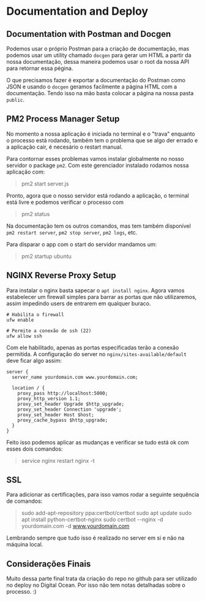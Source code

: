 # Documentation and Deploy

## Documentation with Postman and Docgen

Podemos usar o próprio Postman para a criação de documentação, mas podemos usar um utility chamado `docgen` para gerar um HTML a partir da nossa documentação, dessa maneira podemos usar o root da nossa API para retornar essa pégina.

O que precisamos fazer é exportar a documentação do Postman como JSON e usando o `docgen` geramos facilmente a página HTML com a documentação. Tendo isso na mão basta colocar a página na nossa pasta `public`.

## PM2 Process Manager Setup

No momento a nossa aplicação é iniciada no terminal e o "trava" enquanto o processo está rodando, também tem o problema que se algo der errado e a aplicação cair, é necesário o restart manual.

Para contornar esses problemas vamos instalar globalmente no nosso servidor o package `pm2`. Com este gerenciador instalado rodamos nossa aplicação com:
> pm2 start server.js

Pronto, agora que o nosso servidor está rodando a aplicação, o terminal está livre e podemos verificar o processo com
> pm2 status

Na documentação tem os outros comandos, mas tem também disponível `pm2 restart server`, `pm2 stop server`, `pm2 logs`, etc.

Para disparar o app com o start do servidor mandamos um:
> pm2 startup ubuntu

## NGINX Reverse Proxy Setup

Para instalar o nginx basta sapecar o `apt install nginx`. Agora vamos estabelecer um firewall simples para barrar as portas que não utilizaremos, assim impedindo users de entrarem em qualquer buraco.
```
# Habilita o firewall
ufw enable

# Permite a conexão de ssh (22)
ufw allow ssh
```

Com ele habilitado, apenas as portas especificadas terão a conexão permitida. A configuração do server no `nginx/sites-available/default` deve ficar algo assim:
```
server {
  server_name yourdomain.com www.yourdomain.com;

  location / {
    proxy_pass http://localhost:5000; 
    proxy_http_version 1.1;
    proxy_set_header Upgrade $http_upgrade;
    proxy_set_header Connection 'upgrade';
    proxy_set_header Host $host;
    proxy_cache_bypass $http_upgrade;
  }
}
```

Feito isso podemos aplicar as mudanças e verificar se tudo está ok com esses dois comandos:
> service nginx restart
> nginx -t

## SSL

Para adicionar as certificações, para isso vamos rodar a seguinte sequência de comandos:
> sudo add-apt-repository ppa:certbot/certbot
> sudo apt update
> sudo apt install python-certbot-nginx
> sudo certbot --nginx -d yourdomain.com -d www.yourdomain.com

Lembrando sempre que tudo isso é realizado no server em si e não na máquina local.

## Considerações Finais

Muito dessa parte final trata da criação do repo no github para ser utilizado no deploy no Digital Ocean. Por isso não tem notas detalhadas sobre o processo. :)
